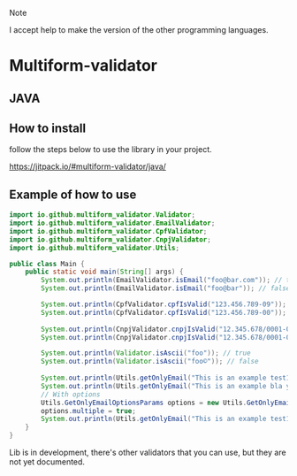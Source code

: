 > [!NOTE]
> I accept help to make the version of the other programming languages.

# Multiform-validator

## JAVA

## How to install

follow the steps below to use the library in your project.

https://jitpack.io/#multiform-validator/java/

## Example of how to use

```java
import io.github.multiform_validator.Validator;
import io.github.multiform_validator.EmailValidator;
import io.github.multiform_validator.CpfValidator;
import io.github.multiform_validator.CnpjValidator;
import io.github.multiform_validator.Utils;

public class Main {
    public static void main(String[] args) {
        System.out.println(EmailValidator.isEmail("foo@bar.com")); // true
        System.out.println(EmailValidator.isEmail("foo@bar")); // false

        System.out.println(CpfValidator.cpfIsValid("123.456.789-09")); // true
        System.out.println(CpfValidator.cpfIsValid("123.456.789-00")); // false
        
        System.out.println(CnpjValidator.cnpjIsValid("12.345.678/0001-09")); // true
        System.out.println(CnpjValidator.cnpjIsValid("12.345.678/0001-00")); // false

        System.out.println(Validator.isAscii("foo")); // true
        System.out.println(Validator.isAscii("foo©")); // false
        
        System.out.println(Utils.getOnlyEmail("This is an example test1@email.com bla yes my friend loren ipsun")); // test1@email.com
        System.out.println(Utils.getOnlyEmail("This is an example bla yes my friend loren ipsun")); // null
        // With options
        Utils.GetOnlyEmailOptionsParams options = new Utils.GetOnlyEmailOptionsParams();
        options.multiple = true;
        System.out.println(Utils.getOnlyEmail("This is an example test1@example.com bla test2@example.com yes yes", options)); // [test1@example.com, test2@example.com]
    }
}
```

Lib is in development, there's other validators that you can use, but they are not yet documented.
